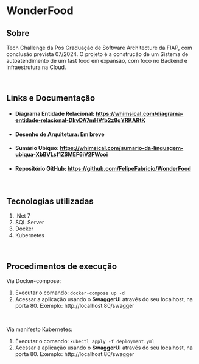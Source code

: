 
# WonderFood 


## Sobre
Tech Challenge da Pós Graduação de Software Architecture da FIAP, com conclusão prevista 07/2024.
O projeto é a construção de um Sistema de autoatendimento de um fast food em expansão, com foco no Backend e infraestrutura na Cloud.

<br>

## Links e Documentação
- #### Diagrama Entidade Relacional: https://whimsical.com/diagrama-entidade-relacional-DkvDA7mHVfb2z8qYRKARtK
- #### Desenho de Arquitetura: Em breve
- #### Sumário Ubíquo: https://whimsical.com/sumario-da-linguagem-ubiqua-XbBVLsf1ZSMEF6iV2FWooi
- #### Repositório GitHub: https://github.com/FelipeFabricio/WonderFood
<br>

## Tecnologias utilizadas

1. .Net 7
3. SQL Server
4. Docker
5. Kubernetes
<br>

##  Procedimentos de execução

Via Docker-compose:

 1. Executar o comando: `docker-compose up -d` 
 2. Acessar a aplicação usando o **SwaggerUI** através do seu localhost, na porta 80. Exemplo: http://localhost:80/swagger
<br>

Via manifesto Kubernetes:
 1. Executar o comando: `kubectl apply -f deployment.yml` 
 2. Acessar a aplicação usando o **SwaggerUI** através do seu localhost, na porta 80. Exemplo: http://localhost:80/swagger

